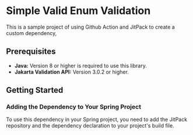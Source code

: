 # Simple Valid Enum Validation

This is a sample project of using Github Action and JitPack to create a custom dependency,

## Prerequisites

- **Java:** Version 8 or higher is required to use this library.
- **Jakarta Validation API:** Version 3.0.2 or higher.

## Getting Started

### Adding the Dependency to Your Spring Project

To use this dependency in your Spring project, you need to add the JitPack repository and the dependency declaration to your project's build file.
